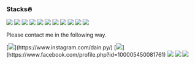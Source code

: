 ### Stacks🔥

[![](https://img.shields.io/badge/python-3776AB?style=flat-square&logo=python&logoColor=white)]()
[![](https://img.shields.io/badge/java-007396?style=flat-square&logo=java&logoColor=white)]()
[![](https://img.shields.io/badge/html5-E34F26?style=flat-square&logo=html5&logoColor=white)]()
[![](https://img.shields.io/badge/css-1572B6?style=flat-square&logo=css3&logoColor=white)]()
[![](https://img.shields.io/badge/javascript-F7DF1E?style=flat-square&logo=javascript&logoColor=black)]()
[![](https://img.shields.io/badge/react-61DAFB?style=flat-square&logo=react&logoColor=black)]()
[![](https://img.shields.io/badge/flutter-02569B?style=flat-square&logo=flutter&logoColor=white)]()
[![](https://img.shields.io/badge/bootstrap-7952B3?style=flat-square&logo=bootstrap&logoColor=white)]()
[![](https://img.shields.io/badge/linux-FCC624?style=flat-square&logo=linux&logoColor=black)]()
[![](https://img.shields.io/badge/github-181717?style=flat-square&logo=github&logoColor=white)]()
[![](https://img.shields.io/badge/git-F05032?style=flat-square&logo=git&logoColor=white)]()

Please contact me in the following way.

[![](http://img.shields.io/badge/-instagram-E4405F?style=flat-square&logo=instagram&logoColor=white&link="https://www.instagram.com/dain.py/")](https://www.instagram.com/dain.py/)
[![](http://img.shields.io/badge/-facebook-1877F2?style=flat-square&logo=Facebook&logoColor=white&link=https://www.facebook.com/profile.php?id=100005450081761")](https://www.facebook.com/profile.php?id=100005450081761)
[![](http://img.shields.io/badge/-E--mail-03C75A?style=flat-square&logo=Naver&logoColor=white&link=mailto:talown@naver.com)](mailto:talown@naver.com)
[![](http://img.shields.io/badge/-github.io-181717?style=flat-square&logo=GitHub&logoColor=white&link=https://da-in.github.io)](https://da-in.github.io)
[![](https://img.shields.io/badge/Gmail-d14836?style=flat-square&logo=Gmail&logoColor=white&link=mailto:dain809@gmail.com)](mailto:dain809@gmail.com)
